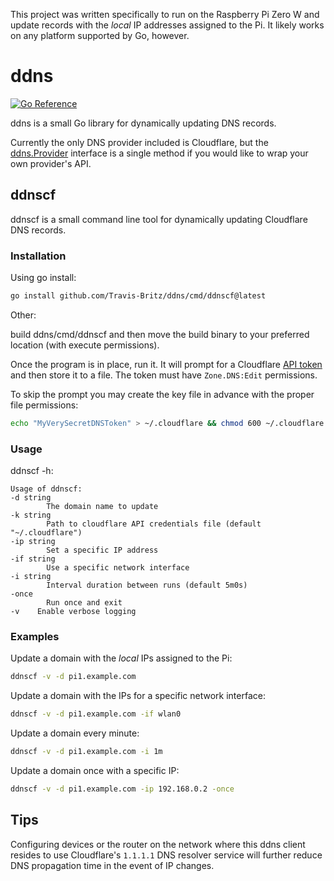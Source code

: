 This project was written specifically to run on the Raspberry Pi Zero W and update records with the _local_ IP addresses assigned to the Pi. It likely works on any platform supported by Go, however.

# ddns

[![Go Reference](https://pkg.go.dev/badge/github.com/Travis-Britz/ddns.svg)](https://pkg.go.dev/github.com/Travis-Britz/ddns)

ddns is a small Go library for dynamically updating DNS records.

Currently the only DNS provider included is Cloudflare,
but the [ddns.Provider](https://pkg.go.dev/github.com/Travis-Britz/ddns#Provider) interface is a single method if you would like to wrap your own provider's API.

## ddnscf

ddnscf is a small command line tool for dynamically updating Cloudflare DNS records.

### Installation

Using go install:

```bash
go install github.com/Travis-Britz/ddns/cmd/ddnscf@latest
```

Other:

build ddns/cmd/ddnscf and then move the build binary to your preferred location (with execute permissions).

Once the program is in place, run it. It will prompt for a Cloudflare [API token](https://dash.cloudflare.com/profile/api-tokens) and then store it to a file. The token must have `Zone.DNS:Edit` permissions.

To skip the prompt you may create the key file in advance with the proper file permissions:

```bash
echo "MyVerySecretDNSToken" > ~/.cloudflare && chmod 600 ~/.cloudflare
```

### Usage

ddnscf -h:

    Usage of ddnscf:
    -d string
            The domain name to update
    -k string
            Path to cloudflare API credentials file (default "~/.cloudflare")
    -ip string
            Set a specific IP address
    -if string
            Use a specific network interface
    -i string
            Interval duration between runs (default 5m0s)
    -once
            Run once and exit
    -v    Enable verbose logging

### Examples

Update a domain with the _local_ IPs assigned to the Pi:

```sh
ddnscf -v -d pi1.example.com
```

Update a domain with the IPs for a specific network interface:

```sh
ddnscf -v -d pi1.example.com -if wlan0
```

Update a domain every minute:

```sh
ddnscf -v -d pi1.example.com -i 1m
```

Update a domain once with a specific IP:

```sh
ddnscf -v -d pi1.example.com -ip 192.168.0.2 -once
```

## Tips

Configuring devices or the router on the network where this ddns client resides to use Cloudflare's `1.1.1.1` DNS resolver service will further reduce DNS propagation time in the event of IP changes.
